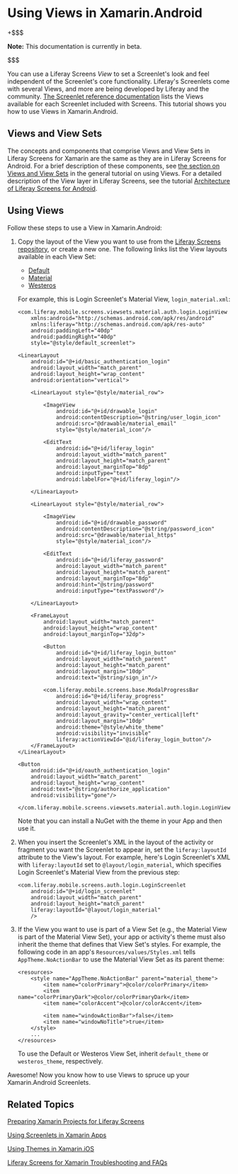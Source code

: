 # Using Views in Xamarin.Android [](id=using-views-in-xamarin-android)

+$$$

**Note:** This documentation is currently in beta. 

$$$

You can use a Liferay Screens *View* to set a Screenlet's look and feel 
independent of the Screenlet's core functionality. Liferay's Screenlets come 
with several Views, and more are being developed by Liferay and the community. 
[The Screenlet reference documentation](/develop/reference/-/knowledge_base/7-0/screenlets-in-liferay-screens-for-android) 
lists the Views available for each Screenlet included with Screens. This 
tutorial shows you how to use Views in Xamarin.Android. 

## Views and View Sets [](id=views-and-view-sets)

The concepts and components that comprise Views and View Sets in Liferay Screens 
for Xamarin are the same as they are in Liferay Screens for Android. For a brief 
description of these components, see 
[the section on Views and View Sets](/develop/tutorials/-/knowledge_base/7-0/using-views-in-android-screenlets#views-and-view-sets) 
in the general tutorial on using Views. For a detailed description of the View 
layer in Liferay Screens, see the tutorial 
[Architecture of Liferay Screens for Android](/develop/tutorials/-/knowledge_base/7-0/architecture-of-liferay-screens-for-android). 

## Using Views [](id=using-views)

Follow these steps to use a View in Xamarin.Android: 

1.  Copy the layout of the View you want to use from the 
    [Liferay Screens repository](https://github.com/liferay/liferay-screens), 
    or create a new one. The following links list the View layouts available in 
    each View Set: 

    - [Default](https://github.com/liferay/liferay-screens/tree/master/android/library/src/main/res/layout)
    - [Material](https://github.com/liferay/liferay-screens/tree/master/android/viewsets/material/src/main/res/layout)
    - [Westeros](https://github.com/liferay/liferay-screens/tree/master/android/viewsets/westeros/src/main/res/layout)

    For example, this is Login Screenlet's Material View, `login_material.xml`: 

        <com.liferay.mobile.screens.viewsets.material.auth.login.LoginView
            xmlns:android="http://schemas.android.com/apk/res/android"
            xmlns:liferay="http://schemas.android.com/apk/res-auto"
            android:paddingLeft="40dp"
            android:paddingRight="40dp"
            style="@style/default_screenlet">

        <LinearLayout
            android:id="@+id/basic_authentication_login"
            android:layout_width="match_parent"
            android:layout_height="wrap_content"
            android:orientation="vertical">

            <LinearLayout style="@style/material_row">

                <ImageView
                    android:id="@+id/drawable_login"
                    android:contentDescription="@string/user_login_icon"
                    android:src="@drawable/material_email"
                    style="@style/material_icon"/>

                <EditText
                    android:id="@+id/liferay_login"
                    android:layout_width="match_parent"
                    android:layout_height="match_parent"
                    android:layout_marginTop="8dp"
                    android:inputType="text"
                    android:labelFor="@+id/liferay_login"/>

            </LinearLayout>

            <LinearLayout style="@style/material_row">

                <ImageView
                    android:id="@+id/drawable_password"
                    android:contentDescription="@string/password_icon"
                    android:src="@drawable/material_https"
                    style="@style/material_icon"/>

                <EditText
                    android:id="@+id/liferay_password"
                    android:layout_width="match_parent"
                    android:layout_height="match_parent"
                    android:layout_marginTop="8dp"
                    android:hint="@string/password"
                    android:inputType="textPassword"/>

            </LinearLayout>

            <FrameLayout
                android:layout_width="match_parent"
                android:layout_height="wrap_content"
                android:layout_marginTop="32dp">

                <Button
                    android:id="@+id/liferay_login_button"
                    android:layout_width="match_parent"
                    android:layout_height="match_parent"
                    android:layout_margin="10dp"
                    android:text="@string/sign_in"/>

                <com.liferay.mobile.screens.base.ModalProgressBar
                    android:id="@+id/liferay_progress"
                    android:layout_width="wrap_content"
                    android:layout_height="match_parent"
                    android:layout_gravity="center_vertical|left"
                    android:layout_margin="10dp"
                    android:theme="@style/white_theme"
                    android:visibility="invisible"
                    liferay:actionViewId="@id/liferay_login_button"/>
            </FrameLayout>
        </LinearLayout>

        <Button
            android:id="@+id/oauth_authentication_login"
            android:layout_width="match_parent"
            android:layout_height="wrap_content"
            android:text="@string/authorize_application"
            android:visibility="gone"/>

        </com.liferay.mobile.screens.viewsets.material.auth.login.LoginView>

    Note that you can install a NuGet with the theme in your App and then use 
    it.

2.  When you insert the Screenlet's XML in the layout of the activity or 
    fragment you want the Screenlet to appear in, set the `liferay:layoutId` 
    attribute to the View's layout. For example, here's Login Screenlet's XML 
    with `liferay:layoutId` set to `@layout/login_material`, which specifies 
    Login Screenlet's Material View from the previous step: 

        <com.liferay.mobile.screens.auth.login.LoginScreenlet
            android:id="@+id/login_screenlet"
            android:layout_width="match_parent"
            android:layout_height="match_parent"
            liferay:layoutId="@layout/login_material"
            />

3.  If the View you want to use is part of a View Set (e.g., the Material View 
    is part of the Material View Set), your app or activity's theme must also 
    inherit the theme that defines that View Set's styles. For example, the 
    following code in an app's `Resources/values/Styles.xml` tells 
    `AppTheme.NoActionBar` to use the Material View Set as its parent theme: 

        <resources>
            <style name="AppTheme.NoActionBar" parent="material_theme">
                <item name="colorPrimary">@color/colorPrimary</item>
                <item name="colorPrimaryDark">@color/colorPrimaryDark</item>
                <item name="colorAccent">@color/colorAccent</item>

                <item name="windowActionBar">false</item>
                <item name="windowNoTitle">true</item>
            </style>
            ...
        </resources>

    To use the Default or Westeros View Set, inherit `default_theme` or 
    `westeros_theme`, respectively. 

Awesome! Now you know how to use Views to spruce up your Xamarin.Android 
Screenlets. 

## Related Topics [](id=related-topics)

[Preparing Xamarin Projects for Liferay Screens](/develop/tutorials/-/knowledge_base/7-0/preparing-xamarin-projects-for-liferay-screens)

[Using Screenlets in Xamarin Apps](/develop/tutorials/-/knowledge_base/7-0/using-screenlets-in-xamarin-apps)

[Using Themes in Xamarin.iOS](/develop/tutorials/-/knowledge_base/7-0/using-themes-in-xamarin-ios)

[Liferay Screens for Xamarin Troubleshooting and FAQs](/develop/tutorials/-/knowledge_base/7-0/liferay-screens-for-xamarin-troubleshooting-and-faqs)

